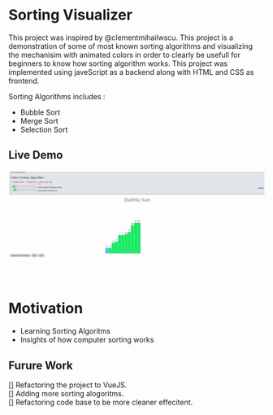 # Sorting Visualizer

This project was inspired by @clementmihailwscu. This project is a demonstration of some of most known sorting algorithms and visualizing the mechanisim with animated colors in order to clearly be usefull for beginners to know how sorting algorithm works.
This project was implemented using javeScript as a backend along with HTML and CSS as frontend.

Sorting Algorithms includes :

- Bubble Sort
- Merge Sort
- Selection Sort

## Live Demo

![Sorting-Visualizer](./demo/demo.gif)

# Motivation

- Learning Sorting Algoritms
- Insights of how computer sorting works

## Furure Work

[] Refactoring the project to VueJS.<br>
[] Adding more sorting alogoritms.<br>
[] Refactoring code base to be more cleaner effecitent.
